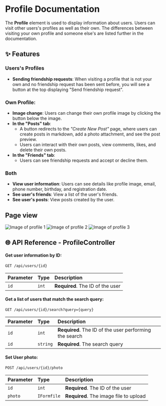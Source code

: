 # Profile Documentation

The **Profile** element is used to display information about users. Users can visit other users's profiles as well as their own. The differences between visiting your own profile and someone else's are listed further in the documentation.

## ✨ Features

### Users's Profiles
- **Sending friendship requests**: When visiting a profile that is not your own and no friendship request has been sent before, you will see a button at the top displaying "Send friendship request".

### Own Profile:
- **Image change**: Users can change their own profile image by clicking the button below the image.
- **In the "Posts" tab**:
    - A button redirects to the *"Create New Post"* page, where users can create posts in markdown, add a photo attachment, and see the post preview.
    - Users can interact with their own posts, view comments, likes, and delete their own posts.
- **In the "Friends" tab**:
    - Users can see friendship requests and accept or decline them.

### Both
- **View user information**: Users can see details like profile image, email, phone number, birthday, and registration date.
- **See user's friends**: View a list of the user's friends.
- **See user's posts**: View posts created by the user.

## Page view

![Image of profile 1]()
![Image of profile 2]()
![Image of profile 3]()

## 🌐 API Reference - ProfileController

#### Get user information by ID:

```http
GET /api/users/{id}
```

| Parameter | Type     | Description                |
| :-------- | :------- | :------------------------- |
| `id` | `int` | **Required**. The ID of the user |

#### Get a list of users that match the search query:

```http
GET /api/users/{id}/search?query={query}
```

| Parameter | Type     | Description                       |
| :-------- | :------- | :-------------------------------- |
| `id`      | `int` | **Required**. The ID of the user performing the search |
| `id`      | `string` | **Required**. The search query |

#### Set User photo:

```http
POST /api/users/{id}/photo
````
| Parameter | Type     | Description                       |
| :-------- | :------- | :-------------------------------- |
| `id`      | `int` | **Required**. The ID of the user |
| `photo`      | `IFormfile` | **Required**. The image file to upload |

